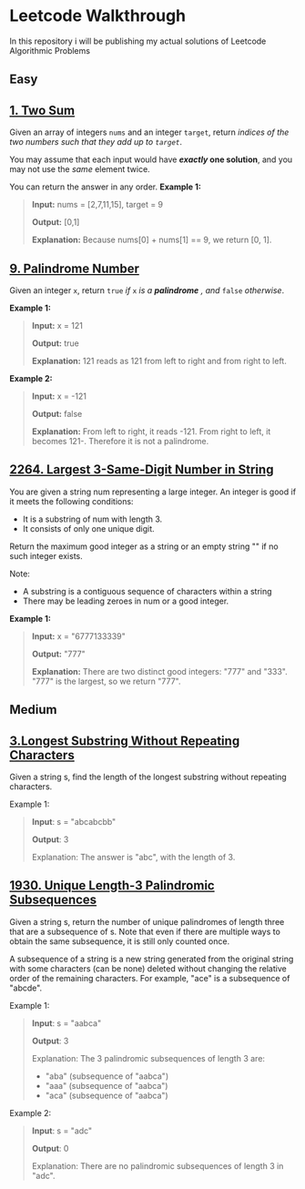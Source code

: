# Leetcode Walkthrough

In this repository i will be publishing my actual solutions of Leetcode Algorithmic Problems

## Easy

## [1. Two Sum](/easy/1TwoSum/Readme.md)
Given an array of integers `nums` and an integer `target`, return _indices of the two numbers such that they add up to `target`_.

You may assume that each input would have **_exactly_ one solution**, and you may not use the _same_ element twice.

You can return the answer in any order.
**Example 1:**

>**Input:** nums = [2,7,11,15], target = 9
>
>**Output:** [0,1]
>
>**Explanation:** Because nums[0] + nums[1] == 9, we return [0, 1].

## [9. Palindrome Number](/easy/9PalindromeNumber/readme.md)
Given an integer `x`, return `true` _if_ `x` _is a_ _**palindrome**_ _, and_ `false` _otherwise_.

**Example 1:**

>**Input:** x = 121
>
>**Output:** true
>
>**Explanation:** 121 reads as 121 from left to right and from right to left.

**Example 2:**

>**Input:** x = -121
>
>**Output:** false
>
>**Explanation:** From left to right, it reads -121. From right to left, it becomes 121-. Therefore it is not a palindrome.

## [2264. Largest 3-Same-Digit Number in String](/easy/2264Largest3SameDigitNumberinString)
You are given a string num representing a large integer. An integer is good if it meets the following conditions:
* It is a substring of num with length 3.
* It consists of only one unique digit.

Return the maximum good integer as a string or an empty string "" if no such integer exists.

Note:

* A substring is a contiguous sequence of characters within a string
* There may be leading zeroes in num or a good integer.


**Example 1:**

>**Input:** x = "6777133339"
>
>**Output:** "777"
>
>**Explanation:** There are two distinct good integers: "777" and "333".
"777" is the largest, so we return "777".

## Medium

##  [3.Longest Substring Without Repeating Characters](/medium/33LongestSubstringWithoutRepeatingCharacters)

Given a string s, find the length of the longest substring without repeating characters.

Example 1:

>**Input**: s = "abcabcbb"
>
>**Output**: 3
>
>Explanation: The answer is "abc", with the length of 3.


## [1930. Unique Length-3 Palindromic Subsequences](/medium/uniquelength3palindromicsubsequences/readme.md)

Given a string s, return the number of unique palindromes of length three that are a subsequence of s.
Note that even if there are multiple ways to obtain the same subsequence, it is still only counted once.

A subsequence of a string is a new string generated from the original string with some characters (can be none) deleted without changing the relative order of the remaining characters.
For example, "ace" is a subsequence of "abcde".

Example 1:

>**Input**: s = "aabca"
>
>**Output**: 3
>
>Explanation: The 3 palindromic subsequences of length 3 are:
>- "aba" (subsequence of "aabca")
>- "aaa" (subsequence of "aabca")
>- "aca" (subsequence of "aabca")
>
Example 2:
>
>**Input**: s = "adc"
>
>**Output**: 0
>
>Explanation: There are no palindromic subsequences of length 3 in "adc".
